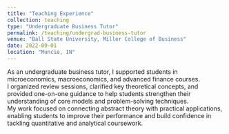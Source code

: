 ```yaml
---
title: "Teaching Experience"
collection: teaching
type: "Undergraduate Business Tutor"
permalink: /teaching/undergrad-business-tutor
venue: "Ball State University, Miller College of Business"
date: 2022-09-01
location: "Muncie, IN"
---
```


As an undergraduate business tutor, I supported students in microeconomics, macroeconomics, and advanced finance courses.  
I organized review sessions, clarified key theoretical concepts, and provided one-on-one guidance to help students strengthen their understanding of core models and problem-solving techniques.  
My work focused on connecting abstract theory with practical applications, enabling students to improve their performance and build confidence in tackling quantitative and analytical coursework.
